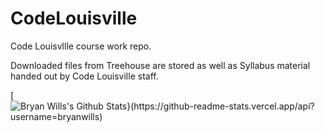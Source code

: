 # CodeLouisville
Code Louisvllle course work repo.

Downloaded files from Treehouse are stored as well as Syllabus material handed out by Code Louisville staff.

[![Bryan Wills's Github Stats}(https://github-readme-stats.vercel.app/api?username=bryanwills)](https://github.com/bryanwills/github-readme-stats)
